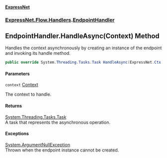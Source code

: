 #### [ExpressNet](ExpressNet.md 'ExpressNet')
### [ExpressNet.Flow.Handlers](ExpressNet.Flow.Handlers.md 'ExpressNet.Flow.Handlers').[EndpointHandler](ExpressNet.Flow.Handlers.EndpointHandler.md 'ExpressNet.Flow.Handlers.EndpointHandler')

## EndpointHandler.HandleAsync(Context) Method

Handles the context asynchronously by creating an instance of the endpoint and invoking its handle method.

```csharp
public override System.Threading.Tasks.Task HandleAsync(ExpressNet.Ctx.Context context);
```
#### Parameters

<a name='ExpressNet.Flow.Handlers.EndpointHandler.HandleAsync(ExpressNet.Ctx.Context).context'></a>

`context` [Context](ExpressNet.Ctx.Context.md 'ExpressNet.Ctx.Context')

The context to handle.

#### Returns
[System.Threading.Tasks.Task](https://docs.microsoft.com/en-us/dotnet/api/System.Threading.Tasks.Task 'System.Threading.Tasks.Task')  
A task that represents the asynchronous operation.

#### Exceptions

[System.ArgumentNullException](https://docs.microsoft.com/en-us/dotnet/api/System.ArgumentNullException 'System.ArgumentNullException')  
Thrown when the endpoint instance cannot be created.